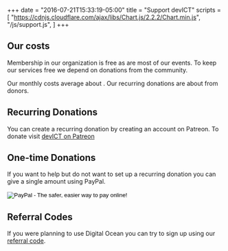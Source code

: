 +++
date = "2016-07-21T15:33:19-05:00"
title = "Support devICT"
scripts = [
  "https://cdnjs.cloudflare.com/ajax/libs/Chart.js/2.2.2/Chart.min.js",
  "/js/support.js",
]
+++

## Our costs

Membership in our organization is free as are most of our events. To keep our
services free we depend on donations from the community.

<div id="loading" class="text-center">
  <i class="fa fa-cog fa-spin fa-5x" aria-hidden="true"></i>
</div>

<div id="details" class="hidden">
Our monthly costs average about <strong id="costs-sum"></strong>.
Our recurring donations are about <strong id="donations-sum"></strong> from <strong id="donations-count"></strong> donors.
</div>
<div>
  <canvas id="chart" width="200" height="50" class="centered"></canvas>
</div>

## Recurring Donations
<p>
  You can create a recurring donation by creating an account on
  Patreon. To donate visit <a href="https://patreon.com/devict"
  class="btn btn-success"><i class="fa fa-rocket" aria-hidden="true"></i>devICT on Patreon</a>
</p>

## One-time Donations
<div>
  <p>
    If you want to help but do not want to set up a recurring donation
    you can give a single amount using PayPal.
  </p>
  <form action="https://www.paypal.com/cgi-bin/webscr" method="post" target="_top">
    <input type="hidden" name="cmd" value="_s-xclick">
    <input type="hidden" name="hosted_button_id" value="TV7Y785BF7V4G">
    <input type="image" src="https://www.paypalobjects.com/en_US/i/btn/btn_donate_LG.gif" border="0" name="submit" alt="PayPal - The safer, easier way to pay online!">
    <img alt="" border="0" src="https://www.paypalobjects.com/en_US/i/scr/pixel.gif" width="1" height="1">
  </form>
</div>

## Referral Codes
<p>
  If you were planning to use Digital Ocean you can try to sign up using our <a
  href="https://www.digitalocean.com/?refcode=0bc5d355b0fe">referral code</a>.
</p>
